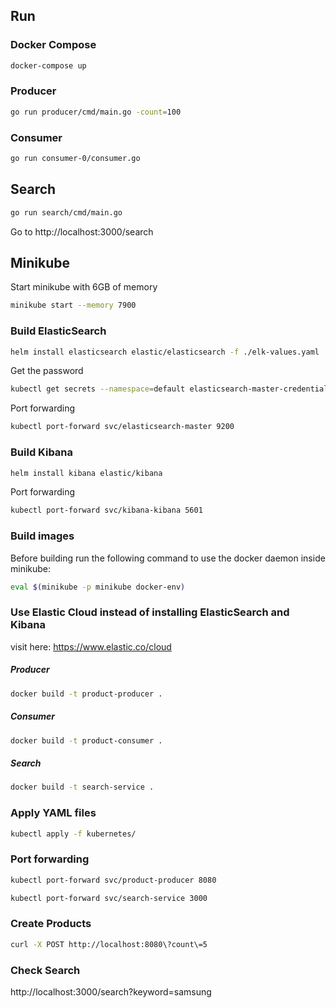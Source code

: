 ## Run

### Docker Compose

```bash
docker-compose up
```

### Producer

```bash
go run producer/cmd/main.go -count=100
```

### Consumer

```bash
go run consumer-0/consumer.go
```

## Search

```bash
go run search/cmd/main.go
```

Go to http://localhost:3000/search

## Minikube

Start minikube with 6GB of memory

```sh
minikube start --memory 7900
```

### Build ElasticSearch

```sh
helm install elasticsearch elastic/elasticsearch -f ./elk-values.yaml
```

Get the password

```sh
kubectl get secrets --namespace=default elasticsearch-master-credentials -ojsonpath='{.data.password}' | base64 -d
```

Port forwarding

```sh
kubectl port-forward svc/elasticsearch-master 9200
```

### Build Kibana

```sh
helm install kibana elastic/kibana
```

Port forwarding

```sh
kubectl port-forward svc/kibana-kibana 5601
```

### Build images

Before building run the following command to use the docker daemon inside minikube:

```sh
eval $(minikube -p minikube docker-env)
```

### Use Elastic Cloud instead of installing ElasticSearch and Kibana

visit here: https://www.elastic.co/cloud

##### Producer

```sh
docker build -t product-producer .
```

##### Consumer

```sh
docker build -t product-consumer .
```

##### Search

```sh
docker build -t search-service .
```

### Apply YAML files

```sh
kubectl apply -f kubernetes/
```

### Port forwarding

```sh
kubectl port-forward svc/product-producer 8080
```

```sh
kubectl port-forward svc/search-service 3000
```

### Create Products

```sh
curl -X POST http://localhost:8080\?count\=5
```

### Check Search

http://localhost:3000/search?keyword=samsung

